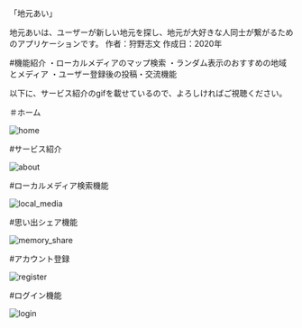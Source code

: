 「地元あい」

地元あいは、ユーザーが新しい地元を探し、地元が大好きな人同士が繋がるためのアプリケーションです。
作者：狩野志文
作成日：2020年

#機能紹介
・ローカルメディアのマップ検索
・ランダム表示のおすすめの地域とメディア
・ユーザー登録後の投稿・交流機能

以下に、サービス紹介のgifを載せているので、よろしければご視聴ください。

＃ホーム

![home](https://user-images.githubusercontent.com/71757537/103742693-97ce3480-503e-11eb-8089-77cffe4edfca.gif)

#サービス紹介

![about](https://user-images.githubusercontent.com/71757537/103742857-cf3ce100-503e-11eb-9495-183a77ccb1c4.gif)

#ローカルメディア検索機能

![local_media](https://user-images.githubusercontent.com/71757537/103742705-9d2b7f00-503e-11eb-821e-a83254452aaf.gif)

#思い出シェア機能

![memory_share](https://user-images.githubusercontent.com/71757537/103742831-c6e4a600-503e-11eb-9246-8fd9672783e8.gif)

#アカウント登録

![register](https://user-images.githubusercontent.com/71757537/103742927-e380de00-503e-11eb-9e69-1272bb48dde5.gif)

#ログイン機能

![login](https://user-images.githubusercontent.com/71757537/103742974-ef6ca000-503e-11eb-84a4-313b4b6903c4.gif)
